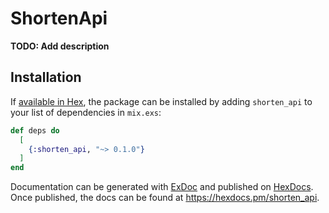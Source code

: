 # ShortenApi

**TODO: Add description**

## Installation

If [available in Hex](https://hex.pm/docs/publish), the package can be installed
by adding `shorten_api` to your list of dependencies in `mix.exs`:

```elixir
def deps do
  [
    {:shorten_api, "~> 0.1.0"}
  ]
end
```

Documentation can be generated with [ExDoc](https://github.com/elixir-lang/ex_doc)
and published on [HexDocs](https://hexdocs.pm). Once published, the docs can
be found at <https://hexdocs.pm/shorten_api>.


